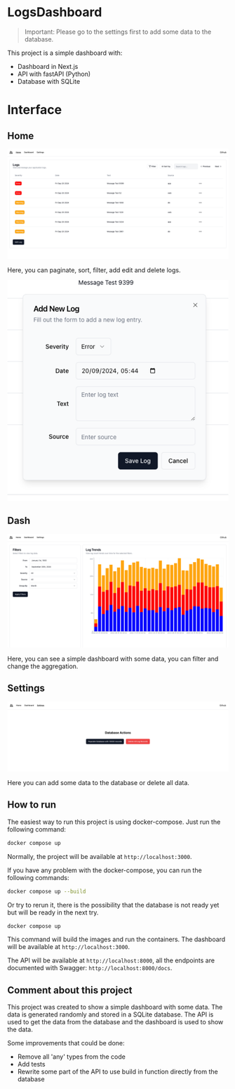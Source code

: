 # LogsDashboard

> Important: Please go to the settings first to add some data to the database.

This project is a simple dashboard with: 
- Dashboard in Next.js
- API with fastAPI (Python)
- Database with SQLite

# Interface

## Home
![Home](./images/home.png)

Here, you can paginate, sort, filter, add edit and delete logs.

![Home](./images/add.png)

## Dash
![Dash](./images/dash.png)

Here, you can see a simple dashboard with some data, you can filter and change the aggregation.

## Settings

![Settings](./images/settings.png)

Here you can add some data to the database or delete all data.

## How to run

The easiest way to run this project is using docker-compose. Just run the following command:

```bash
docker compose up
```

Normally, the project will be available at `http://localhost:3000`.

If you have any problem with the docker-compose, you can run the following commands:

```bash
docker compose up --build
```

Or try to rerun it, there is the possibility that the database is not ready yet but will be ready in the next try.

```bash
docker compose up
```

This command will build the images and run the containers. The dashboard will be available at `http://localhost:3000`.

The API will be available at `http://localhost:8000`, all the endpoints are documented with Swagger: `http://localhost:8000/docs`.


## Comment about this project

This project was created to show a simple dashboard with some data. The data is generated randomly and stored in a SQLite database. The API is used to get the data from the database and the dashboard is used to show the data.

Some improvements that could be done:
- Remove all 'any' types from the code
- Add tests
- Rewrite some part of the API to use build in function directly from the database